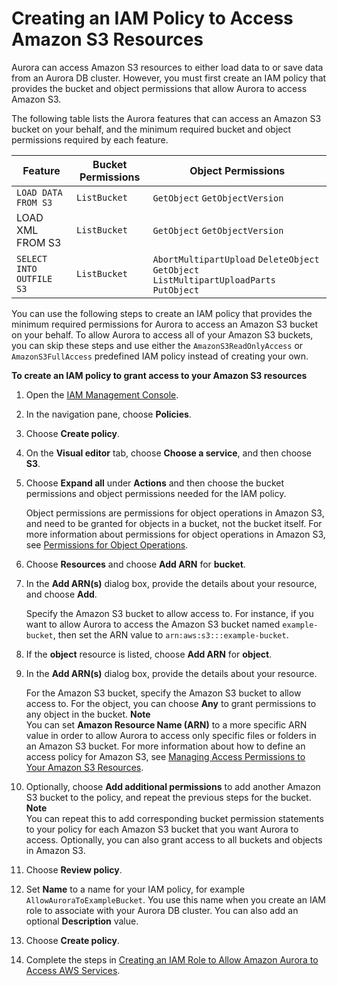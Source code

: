 # Creating an IAM Policy to Access Amazon S3 Resources<a name="AuroraMySQL.Integrating.Authorizing.IAM.S3CreatePolicy"></a>

Aurora can access Amazon S3 resources to either load data to or save data from an Aurora DB cluster\. However, you must first create an IAM policy that provides the bucket and object permissions that allow Aurora to access Amazon S3\.

The following table lists the Aurora features that can access an Amazon S3 bucket on your behalf, and the minimum required bucket and object permissions required by each feature\.


| Feature | Bucket Permissions | Object Permissions | 
| --- | --- | --- | 
|  `LOAD DATA FROM S3`  |  `ListBucket`  |  `GetObject` `GetObjectVersion`  | 
| LOAD XML FROM S3 |  `ListBucket`  |  `GetObject` `GetObjectVersion`  | 
|  `SELECT INTO OUTFILE S3`  |  `ListBucket`  |  `AbortMultipartUpload` `DeleteObject` `GetObject` `ListMultipartUploadParts` `PutObject`  | 

You can use the following steps to create an IAM policy that provides the minimum required permissions for Aurora to access an Amazon S3 bucket on your behalf\. To allow Aurora to access all of your Amazon S3 buckets, you can skip these steps and use either the `AmazonS3ReadOnlyAccess` or `AmazonS3FullAccess` predefined IAM policy instead of creating your own\.

**To create an IAM policy to grant access to your Amazon S3 resources**

1. Open the [IAM Management Console](https://console.aws.amazon.com/iam/home?#home)\.

1. In the navigation pane, choose **Policies**\.

1. Choose **Create policy**\.

1. On the **Visual editor** tab, choose **Choose a service**, and then choose **S3**\.

1. Choose **Expand all** under **Actions** and then choose the bucket permissions and object permissions needed for the IAM policy\.

   Object permissions are permissions for object operations in Amazon S3, and need to be granted for objects in a bucket, not the bucket itself\. For more information about permissions for object operations in Amazon S3, see [Permissions for Object Operations](http://docs.aws.amazon.com/AmazonS3/latest/dev/using-with-s3-actions.html#using-with-s3-actions-related-to-objects)\.

1. Choose **Resources** and choose **Add ARN** for **bucket**\.

1. In the **Add ARN\(s\)** dialog box, provide the details about your resource, and choose **Add**\.

   Specify the Amazon S3 bucket to allow access to\. For instance, if you want to allow Aurora to access the Amazon S3 bucket named `example-bucket`, then set the ARN value to `arn:aws:s3:::example-bucket`\.

1. If the **object** resource is listed, choose **Add ARN** for **object**\.

1. In the **Add ARN\(s\)** dialog box, provide the details about your resource\.

   For the Amazon S3 bucket, specify the Amazon S3 bucket to allow access to\. For the object, you can choose **Any** to grant permissions to any object in the bucket\.
**Note**  
You can set **Amazon Resource Name \(ARN\)** to a more specific ARN value in order to allow Aurora to access only specific files or folders in an Amazon S3 bucket\. For more information about how to define an access policy for Amazon S3, see [Managing Access Permissions to Your Amazon S3 Resources](http://docs.aws.amazon.com/AmazonS3/latest/dev/s3-access-control.html)\.

1. Optionally, choose **Add additional permissions** to add another Amazon S3 bucket to the policy, and repeat the previous steps for the bucket\.
**Note**  
You can repeat this to add corresponding bucket permission statements to your policy for each Amazon S3 bucket that you want Aurora to access\. Optionally, you can also grant access to all buckets and objects in Amazon S3\.

1. Choose **Review policy**\.

1. Set **Name** to a name for your IAM policy, for example `AllowAuroraToExampleBucket`\. You use this name when you create an IAM role to associate with your Aurora DB cluster\. You can also add an optional **Description** value\.

1. Choose **Create policy**\.

1. Complete the steps in [Creating an IAM Role to Allow Amazon Aurora to Access AWS Services](AuroraMySQL.Integrating.Authorizing.IAM.CreateRole.md)\.